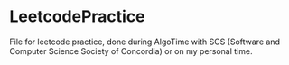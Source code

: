 # LeetcodePractice

File for leetcode practice, done during AlgoTime with SCS (Software and Computer Science Society of Concordia) or on my personal time.
